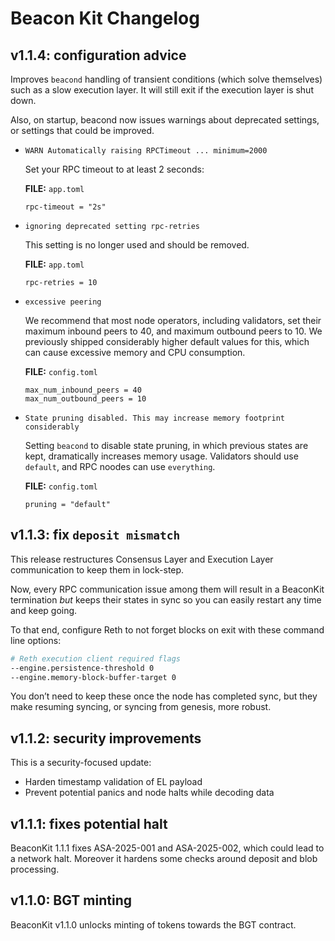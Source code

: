 # Beacon Kit Changelog


## v1.1.4: configuration advice

Improves `beacond` handling of transient conditions (which solve themselves) such as a slow execution layer. It will still exit if the execution layer is shut down.

Also, on startup, beacond now issues warnings about deprecated settings, or settings that could be improved.

* ```WARN Automatically raising RPCTimeout ... minimum=2000```

  Set your RPC timeout to at least 2 seconds:

  **FILE:** `app.toml`
  ```
  rpc-timeout = "2s"
  ```

* `ignoring deprecated setting rpc-retries`

  This setting is no longer used and should be removed.

  **FILE:** `app.toml`
  ```
  rpc-retries = 10
  ```


* `excessive peering`

  We recommend that most node operators, including validators, set their maximum inbound peers to 40, and maximum outbound peers to 10.
  We previously shipped considerably higher default values for this, which can cause excessive memory and CPU consumption.

  **FILE:** `config.toml`
  ```
  max_num_inbound_peers = 40
  max_num_outbound_peers = 10
  ```
  
* `State pruning disabled. This may increase memory footprint considerably`

  Setting `beacond` to disable state pruning, in which previous states are kept, dramatically increases memory usage. Validators should use `default`, and RPC noodes can use `everything`.
  
  **FILE:** `config.toml`
  ```
  pruning = "default"
  ```




## v1.1.3: fix `deposit mismatch`

This release restructures Consensus Layer and Execution Layer communication to keep them in lock-step.

Now, every RPC communication issue among them will result in a BeaconKit termination *but* keeps their states in sync so you can easily restart any time and keep going.

To that end, configure Reth to not forget blocks on exit with these command line options:

```bash
# Reth execution client required flags
--engine.persistence-threshold 0
--engine.memory-block-buffer-target 0
```

You don’t need to keep these once the node has completed sync, but they make resuming syncing, or syncing from genesis, more robust.


## v1.1.2: security improvements

This is a security-focused update:
* Harden timestamp validation of EL payload
* Prevent potential panics and node halts while decoding data

## v1.1.1: fixes potential halt

BeaconKit 1.1.1 fixes ASA-2025-001 and ASA-2025-002, which could lead to a network halt. Moreover it hardens some checks around deposit and blob processing.

## v1.1.0: BGT minting

BeaconKit v1.1.0 unlocks minting of tokens towards the BGT contract.
